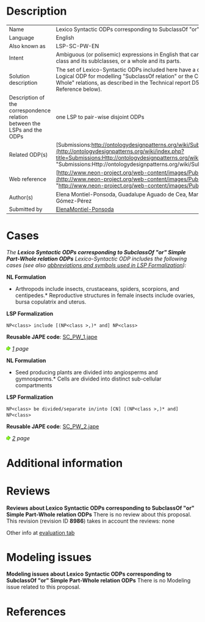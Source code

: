 #  Description




|  |  |
| --- | --- |
|  Name |  Lexico Syntactic ODPs corresponding to SubclassOf "or" Simple Part-Whole relation ODPs |
|  Language |  English |
|  Also known as |  LSP-SC-PW-EN |
|  Intent |  Ambiguous (or polisemic) expressions in English that can either state the relation holding between a class and its sublclasses, or a whole and its parts. |
|  Solution description |  The set of Lexico-Syntactic ODPs included here have a direct correspondence to both patterns: the Logical ODP for modelling "SubclassOf relation" or the Content ODP for modelling "Simple Part-Whole" relations, as described in the Technical report D5.1.1, NeOn project Deliverable (see Web Reference below). |
|  Description of the correspondence relation between the LSPs and the ODPs |  one LSP to pair-wise disjoint ODPs |
|  Related ODP(s) | [Submissions:http://ontologydesignpatterns.org/wiki/Submissions:PartOf](http://ontologydesignpatterns.org/wiki/index.php?title=Submissions:Http://ontologydesignpatterns.org/wiki/Submissions:PartOf&action=edit&redlink=1 "Submissions:Http://ontologydesignpatterns.org/wiki/Submissions:PartOf (not yet written)") |
|  Web reference | [http://www.neon-project.org/web-content/images/Publications/neon\_2008\_d2.5.1.pdf](http://www.neon-project.org/web-content/images/Publications/neon_2008_d2.5.1.pdf "http://www.neon-project.org/web-content/images/Publications/neon_2008_d2.5.1.pdf") |
|  Author(s) |  Elena Montiel-Ponsoda, Guadalupe Aguado de Cea, Mari Carmen Suárez-Figueroa, Asunción Gómez-Pérez |
|  Submitted by | [ElenaMontiel-Ponsoda](../User/ElenaMontiel-Ponsoda.md "User:ElenaMontiel-Ponsoda") |


  




#  Cases


_The __Lexico Syntactic ODPs corresponding to SubclassOf "or" Simple Part-Whole relation ODPs__ Lexico-Syntactic ODP includes the following cases (see also [abbreviations and symbols used in LSP Formalization](../Community/LSPSymbols.md "Community:LSPSymbols")):_


  






__NL Formulation__



* Arthropods include insects, crustaceans, spiders, scorpions, and centipedes.* Reproductive structures in female insects include ovaries, bursa copulatrix and uterus.

__LSP Formalization__




```
NP<class> include [(NP<class >,)* and] NP<class>

```

__Reusable JAPE code__: [SC\_PW\_1.jape](./SC_PW_1.jape "SC PW 1.jape")





[![](./11px-ArrowRight.gif)](../Image/ArrowRight.gif.md "ArrowRight.gif") _[1](./Normalization@oldid=10071.md "Submissions:Lexico Syntactic ODPs corresponding to SubclassOf \"or\" Simple Part-Whole relation ODPs/1") page_





__NL Formulation__



* Seed producing plants are divided into angiosperms and gymnosperms.* Cells are divided into distinct sub-cellular compartments

__LSP Formalization__




```
NP<class> be divided/separate in/into [CN] [(NP<class >,)* and] NP<class>

```

__Reusable JAPE code__: [SC\_PW\_2.jape](./SC_PW_2.jape "SC PW 2.jape")





[![](./11px-ArrowRight.gif)](../Image/ArrowRight.gif.md "ArrowRight.gif") _[2](../Adrian_Walker_2/Adrian_Walker_2.md "Submissions:Lexico Syntactic ODPs corresponding to SubclassOf \"or\" Simple Part-Whole relation ODPs/2") page_



#  Additional information


#  Reviews



__Reviews about Lexico Syntactic ODPs corresponding to SubclassOf "or" Simple Part-Whole relation ODPs__
There is no review about this proposal.
This revision (revision ID __8986__) takes in account the reviews: none


Other info at [evaluation tab](http://ontologydesignpatterns.org/wiki/index.php?title=Submissions:Lexico_Syntactic_ODPs_corresponding_to_SubclassOf_%22or%22_Simple_Part-Whole_relation_ODPs&action=evaluation "http://ontologydesignpatterns.org/wiki/index.php?title=Submissions:Lexico_Syntactic_ODPs_corresponding_to_SubclassOf_%22or%22_Simple_Part-Whole_relation_ODPs&action=evaluation")




  




#  Modeling issues



__Modeling issues about Lexico Syntactic ODPs corresponding to SubclassOf "or" Simple Part-Whole relation ODPs__
There is no Modeling issue related to this proposal.




  




#  References